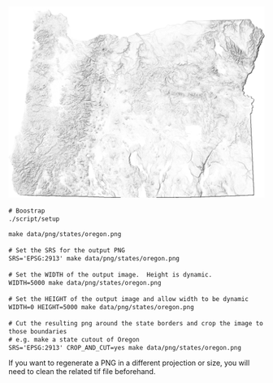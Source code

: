 ![](/static/preview.png)

``` shell
# Boostrap
./script/setup
```

``` shell
make data/png/states/oregon.png

# Set the SRS for the output PNG
SRS='EPSG:2913' make data/png/states/oregon.png

# Set the WIDTH of the output image.  Height is dynamic.
WIDTH=5000 make data/png/states/oregon.png

# Set the HEIGHT of the output image and allow width to be dynamic
WIDTH=0 HEIGHT=5000 make data/png/states/oregon.png

# Cut the resulting png around the state borders and crop the image to those boundaries
# e.g. make a state cutout of Oregon
SRS='EPSG:2913' CROP_AND_CUT=yes make data/png/states/oregon.png
```

If you want to regenerate a PNG in a different projection or size, you will need to clean the related tif file beforehand.

